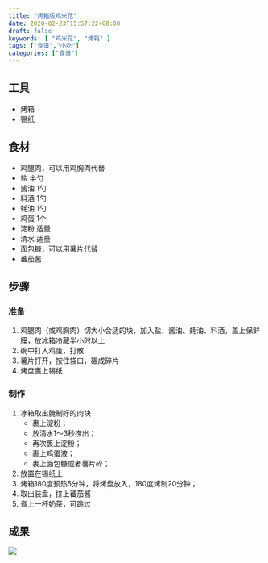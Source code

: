 ```yaml
---
title: "烤箱版鸡米花"
date: 2020-02-23T15:57:22+08:00
draft: false
keywords: [ "鸡米花", "烤箱" ]
tags: ["食谱","小吃"]
categories: ["食谱"]
---
```


## 工具

- 烤箱
- 锡纸

## 食材

- 鸡腿肉，可以用鸡胸肉代替 
- 盐 半勺
- 酱油 1勺
- 料酒 1勺
- 蚝油 1勺
- 鸡蛋 1个
- 淀粉 适量
- 清水 适量
- 面包糠，可以用薯片代替
- 蕃茄酱

## 步骤

### 准备

1. 鸡腿肉（或鸡胸肉）切大小合适的块，加入盐、酱油、蚝油、料酒，盖上保鲜膜，放冰箱冷藏半小时以上
2. 碗中打入鸡蛋，打散
3. 薯片打开，按住袋口，碾成碎片
4. 烤盘裹上锡纸

### 制作

1. 冰箱取出腌制好的肉块
   - 裹上淀粉；
   - 放清水1～3秒捞出； 
   - 再次裹上淀粉；
   - 裹上鸡蛋液；
   - 裹上面包糠或者薯片碎；
2. 放置在锡纸上
3. 烤箱180度预热5分钟，将烤盘放入，180度烤制20分钟；
4. 取出装盘，挤上蕃茄酱
5. 煮上一杯奶茶，可跳过

## 成果
![](https://cdn.jsdelivr.net/gh/gknoone/pic-cloud/img/20200223161248.png)


